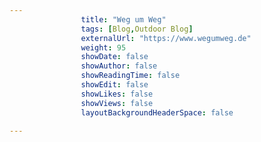 ---
                title: "Weg um Weg"
                tags: [Blog,Outdoor Blog]
                externalUrl: "https://www.wegumweg.de"
                weight: 95
                showDate: false
                showAuthor: false
                showReadingTime: false
                showEdit: false
                showLikes: false
                showViews: false
                layoutBackgroundHeaderSpace: false
                ---
